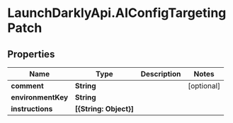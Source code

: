 # LaunchDarklyApi.AIConfigTargetingPatch

## Properties

Name | Type | Description | Notes
------------ | ------------- | ------------- | -------------
**comment** | **String** |  | [optional] 
**environmentKey** | **String** |  | 
**instructions** | **[{String: Object}]** |  | 


